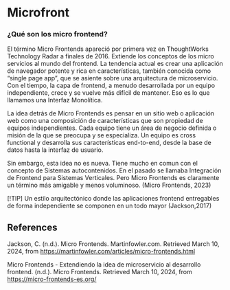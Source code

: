 # Microfront

### ¿Qué son los micro frontend?
El término Micro Frontends apareció por primera vez en ThoughtWorks Technology Radar a finales de 2016. Extiende los conceptos de los micro servicios al mundo del frontend. La tendencia actual es crear una aplicación de navegador potente y rica en características, también conocida como “single page app”, que se asiente sobre una arquitectura de microservicio. Con el tiempo, la capa de frontend, a menudo desarrollada por un equipo independiente, crece y se vuelve más difícil de mantener. Eso es lo que llamamos una Interfaz Monolítica.

La idea detrás de Micro Frontends es pensar en un sitio web o aplicación web como una composición de características que son propiedad de equipos independientes. Cada equipo tiene un área de negocio definida o misión de la que se preocupa y se especializa. Un equipo es cross functional y desarrolla sus características end-to-end, desde la base de datos hasta la interfaz de usuario.

Sin embargo, esta idea no es nueva. Tiene mucho en comun con el concepto de Sistemas autocontenidos. En el pasado se llamaba Integración de Frontend para Sistemas Verticales. Pero Micro Frontends es claramente un término más amigable y menos voluminoso.
(Micro Frontends, 2023)

 [!TIP] 
 Un estilo arquitectónico donde las aplicaciones frontend entregables de forma independiente se componen en un todo mayor
(Jackson,2017)



## References
Jackson, C. (n.d.). Micro Frontends. Martinfowler.com. Retrieved March 10, 2024, from https://martinfowler.com/articles/micro-frontends.html

Micro Frontends - Extendiendo la idea de microservicio al desarrollo frontend. (n.d.). Micro Frontends. Retrieved March 10, 2024, from https://micro-frontends-es.org/

